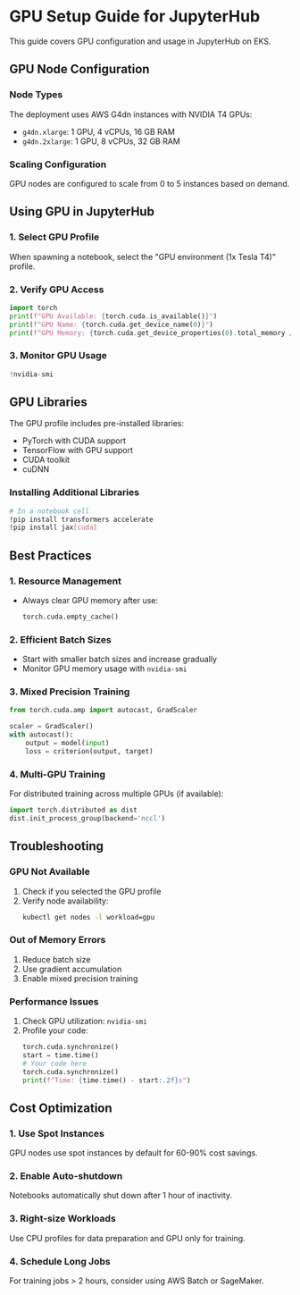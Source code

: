 # GPU Setup Guide for JupyterHub

This guide covers GPU configuration and usage in JupyterHub on EKS.

## GPU Node Configuration

### Node Types
The deployment uses AWS G4dn instances with NVIDIA T4 GPUs:
- `g4dn.xlarge`: 1 GPU, 4 vCPUs, 16 GB RAM
- `g4dn.2xlarge`: 1 GPU, 8 vCPUs, 32 GB RAM

### Scaling Configuration
GPU nodes are configured to scale from 0 to 5 instances based on demand.

## Using GPU in JupyterHub

### 1. Select GPU Profile
When spawning a notebook, select the "GPU environment (1x Tesla T4)" profile.

### 2. Verify GPU Access
```python
import torch
print(f"GPU Available: {torch.cuda.is_available()}")
print(f"GPU Name: {torch.cuda.get_device_name(0)}")
print(f"GPU Memory: {torch.cuda.get_device_properties(0).total_memory / 1e9:.2f} GB")
```

### 3. Monitor GPU Usage
```python
!nvidia-smi
```

## GPU Libraries

The GPU profile includes pre-installed libraries:
- PyTorch with CUDA support
- TensorFlow with GPU support
- CUDA toolkit
- cuDNN

### Installing Additional Libraries
```bash
# In a notebook cell
!pip install transformers accelerate
!pip install jax[cuda]
```

## Best Practices

### 1. Resource Management
- Always clear GPU memory after use:
  ```python
  torch.cuda.empty_cache()
  ```

### 2. Efficient Batch Sizes
- Start with smaller batch sizes and increase gradually
- Monitor GPU memory usage with `nvidia-smi`

### 3. Mixed Precision Training
```python
from torch.cuda.amp import autocast, GradScaler

scaler = GradScaler()
with autocast():
    output = model(input)
    loss = criterion(output, target)
```

### 4. Multi-GPU Training
For distributed training across multiple GPUs (if available):
```python
import torch.distributed as dist
dist.init_process_group(backend='nccl')
```

## Troubleshooting

### GPU Not Available
1. Check if you selected the GPU profile
2. Verify node availability:
   ```bash
   kubectl get nodes -l workload=gpu
   ```

### Out of Memory Errors
1. Reduce batch size
2. Use gradient accumulation
3. Enable mixed precision training

### Performance Issues
1. Check GPU utilization: `nvidia-smi`
2. Profile your code:
   ```python
   torch.cuda.synchronize()
   start = time.time()
   # Your code here
   torch.cuda.synchronize()
   print(f"Time: {time.time() - start:.2f}s")
   ```

## Cost Optimization

### 1. Use Spot Instances
GPU nodes use spot instances by default for 60-90% cost savings.

### 2. Enable Auto-shutdown
Notebooks automatically shut down after 1 hour of inactivity.

### 3. Right-size Workloads
Use CPU profiles for data preparation and GPU only for training.

### 4. Schedule Long Jobs
For training jobs > 2 hours, consider using AWS Batch or SageMaker.